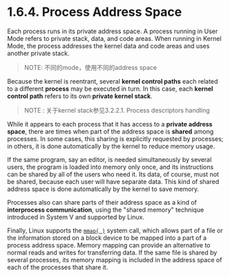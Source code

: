 # 1.6.4. Process Address Space

Each process runs in its private address space. A process running in User Mode refers to private stack, data, and code areas. When running in Kernel Mode, the process addresses the kernel data and code areas and uses another private stack.

> NOTE: 不同的mode，使用不同的address space

Because the kernel is reentrant, several **kernel control paths** each related to a different **process** may be executed in turn. In this case, each **kernel control path** refers to its own **private kernel stack**.

> NOTE : 关于kernel stack参见3.2.2.1. Process descriptors handling

While it appears to each process that it has access to a **private address space**, there are times when part of the address space is **shared** among processes. In some cases, this sharing is explicitly requested by processes; in others, it is done automatically by the kernel to reduce memory usage.

If the same program, say an editor, is needed simultaneously by several users, the program is loaded into memory only once, and its instructions can be shared by all of the users who need it. Its data, of course, must not be shared, because each user will have separate data. This kind of shared address space is done automatically by the kernel to save memory.

Processes also can share parts of their address space as a kind of **interprocess communication**, using the "shared memory" technique introduced in System V and supported by Linux.

Finally, Linux supports the  [`mmap( )`](http://man7.org/linux/man-pages/man2/mmap.2.html) system call, which allows part of a file or the information stored on a block device to be mapped into a part of a process address space. Memory mapping can provide an alternative to normal reads and writes for transferring data. If the same file is shared by several processes, its memory mapping is included in the address space of each of the processes that share it.

